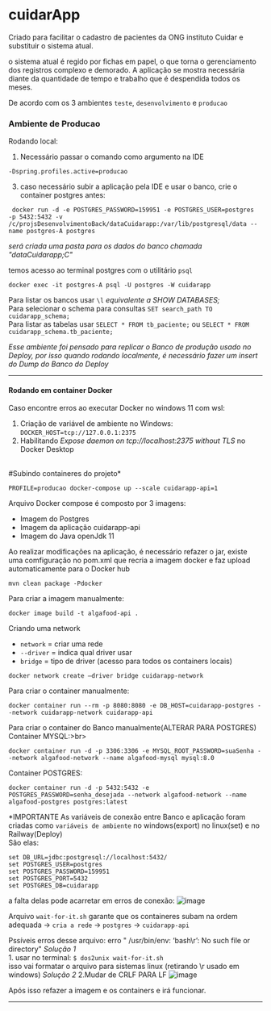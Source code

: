 # cuidarApp
Criado para facilitar o cadastro de pacientes da ONG instituto Cuidar e substituir o sistema atual.

o sistema atual é regido por fichas em papel, o que torna o gerenciamento dos registros complexo e demorado.
A aplicação se mostra necessária diante da quantidade de tempo e trabalho que é despendida todos os meses.


De acordo com os 3 ambientes ```teste```, ```desenvolvimento``` e ```producao```

<h3>Ambiente de Producao</h3>

Rodando local:<br>
1. Necessário passar o comando como argumento na IDE
  ```
-Dspring.profiles.active=producao
```
3. caso necessário subir a aplicação pela IDE e usar o banco, crie o container postgres antes:<br>
```
 docker run -d -e POSTGRES_PASSWORD=159951 -e POSTGRES_USER=postgres  -p 5432:5432 -v /c/projsDesenvolvimentoBack/dataCuidarapp:/var/lib/postgresql/data --name postgres-A postgres
```
*será criada uma pasta para os dados do banco chamada "dataCuidarapp;C"*
<br>

temos acesso ao terminal postgres com o utilitário ```psql```
```
docker exec -it postgres-A psql -U postgres -W cuidarapp
```

Para listar os bancos usar ```\l``` *equivalente a SHOW DATABASES;*<br>
Para selecionar o schema para consultas ```SET search_path TO cuidarapp_schema;```<br>
Para listar as tabelas usar  ```SELECT * FROM tb_paciente;```  ou  ```SELECT * FROM cuidarapp_schema.tb_paciente;```<br>

*Esse ambiente foi pensado para replicar o Banco de produção usado no Deploy, por isso quando rodando
localmente, é necessário fazer um insert do Dump do Banco do Deploy*

*****************

<h4>Rodando em container Docker</h4>

Caso encontre erros ao executar Docker no windows 11 com wsl:
1. Criação de variável de ambiente no Windows: `DOCKER_HOST=tcp://127.0.0.1:2375`
2. Habilitando *Expose daemon on tcp://localhost:2375 without TLS* no Docker Desktop<br><br>


#Subindo containeres do projeto*<br>
```
PROFILE=producao docker-compose up --scale cuidarapp-api=1
```

<p>Arquivo Docker compose é composto por 3 imagens:</p>
<ul>
  <li>Imagem do Postgres</li>
  <li>Imagem da aplicação cuidarapp-api</li>
  <li>Imagem do Java openJdk 11</li>
</ul>

<p>Ao realizar modificações na aplicação, é necessário refazer o jar, existe uma comfiguração no pom.xml
que recria a imagem docker e faz upload automaticamente para o Docker hub</p>

```
mvn clean package -Pdocker
```

Para criar a imagem manualmente:

```
docker image build -t algafood-api .
```

Criando uma network

* ```network``` = criar uma rede
* ```--driver``` = indica qual driver usar
* ```bridge``` = tipo de driver (acesso para todos os containers locais)
```
docker network create —driver bridge cuidarapp-network
```

Para criar o container manualmente:
```
docker container run --rm -p 8080:8080 -e DB_HOST=cuidarapp-postgres --network cuidarapp-network cuidarapp-api
```

Para criar o container do Banco manualmente(ALTERAR PARA POSTGRES)<br>
Container MYSQL:>br>
```
docker container run -d -p 3306:3306 -e MYSQL_ROOT_PASSWORD=suaSenha --network algafood-network --name algafood-mysql mysql:8.0
```
Container POSTGRES:<br>
```
docker container run -d -p 5432:5432 -e POSTGRES_PASSWORD=senha_desejada --network algafood-network --name algafood-postgres postgres:latest
```

*IMPORTANTE
As variáveis de conexão entre Banco e aplicação foram criadas como ```variáveis de ambiente``` no windows(export) no linux(set) e no Railway(Deploy)<br>
São elas:
```
set DB_URL=jdbc:postgresql://localhost:5432/
set POSTGRES_USER=postgres
set POSTGRES_PASSWORD=159951
set POSTGRES_PORT=5432
set POSTGRES_DB=cuidarapp
```

a falta delas pode acarretar em erros de conexão:
![image](https://github.com/jonathanhenriques/cuidarAppBack/assets/65731881/813957e1-9669-4467-957a-5be58cc15015)


Arquivo ```wait-for-it.sh``` garante que os containeres subam na ordem adequada -> ```cria a rede``` -> ```postgres``` -> ```cuidarapp-api```</p>
Pssíveis erros desse arquivo:
erro " /usr/bin/env: ‘bash\r’: No such file or directory" 
*Solução 1*<br>
1.
usar no terminal: `$ dos2unix wait-for-it.sh`<br>
isso vai formatar o arquivo para sistemas linux (retirando \r usado em windows)
*Solução 2*
2.Mudar de CRLF PARA LF
![image](https://github.com/jonathanhenriques/cuidarAppBack/assets/65731881/46048a52-3388-4965-b431-1082b52330f8)

Após isso refazer a imagem e os containers e irá funcionar.

******************
